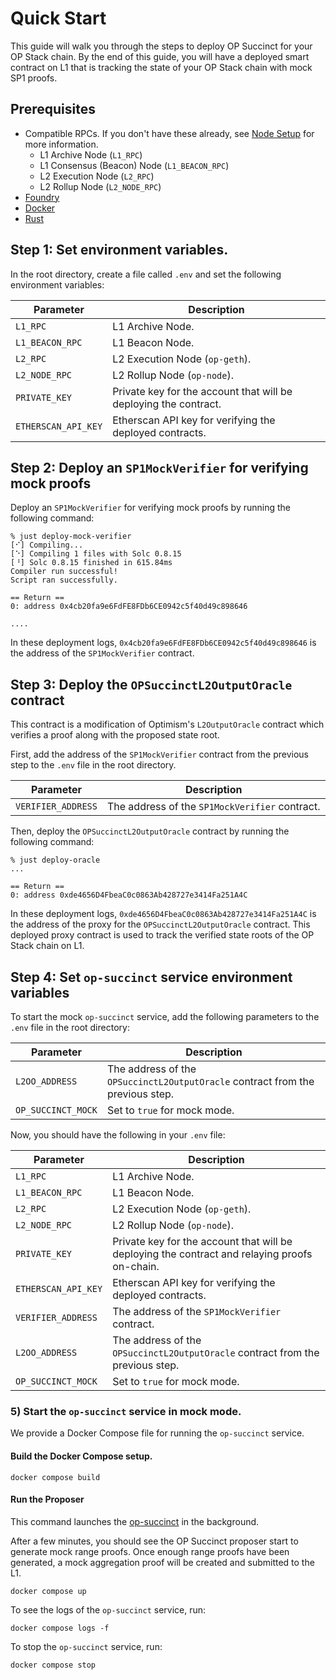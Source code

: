 # Quick Start

This guide will walk you through the steps to deploy OP Succinct for your OP Stack chain. By the end of this guide, you will have a deployed smart contract on L1 that is tracking the state of your OP Stack chain with mock SP1 proofs.

## Prerequisites

- Compatible RPCs. If you don't have these already, see [Node Setup](../advanced/node-setup.md) for more information.
  - L1 Archive Node (`L1_RPC`)
  - L1 Consensus (Beacon) Node (`L1_BEACON_RPC`)
  - L2 Execution Node (`L2_RPC`)
  - L2 Rollup Node (`L2_NODE_RPC`)
- [Foundry](https://book.getfoundry.sh/getting-started/installation)
- [Docker](https://docs.docker.com/get-started/)
- [Rust](https://www.rust-lang.org/tools/install)

## Step 1: Set environment variables.

In the root directory, create a file called `.env` and set the following environment variables:

| Parameter | Description |
|-----------|-------------|
| `L1_RPC` | L1 Archive Node. |
| `L1_BEACON_RPC` | L1 Beacon Node. |
| `L2_RPC` | L2 Execution Node (`op-geth`). |
| `L2_NODE_RPC` | L2 Rollup Node (`op-node`). |
| `PRIVATE_KEY` | Private key for the account that will be deploying the contract. |
| `ETHERSCAN_API_KEY` | Etherscan API key for verifying the deployed contracts. |

## Step 2: Deploy an `SP1MockVerifier` for verifying mock proofs

Deploy an `SP1MockVerifier` for verifying mock proofs by running the following command:

```shell
% just deploy-mock-verifier
[⠊] Compiling...
[⠑] Compiling 1 files with Solc 0.8.15
[⠘] Solc 0.8.15 finished in 615.84ms
Compiler run successful!
Script ran successfully.

== Return ==
0: address 0x4cb20fa9e6FdFE8FDb6CE0942c5f40d49c898646

....
```

In these deployment logs, `0x4cb20fa9e6FdFE8FDb6CE0942c5f40d49c898646` is the address of the `SP1MockVerifier` contract.

## Step 3: Deploy the `OPSuccinctL2OutputOracle` contract

This contract is a modification of Optimism's `L2OutputOracle` contract which verifies a proof along with the proposed state root.

First, add the address of the `SP1MockVerifier` contract from the previous step to the `.env` file in the root directory.

| Parameter | Description |
|-----------|-------------|
| `VERIFIER_ADDRESS` | The address of the `SP1MockVerifier` contract. |

Then, deploy the `OPSuccinctL2OutputOracle` contract by running the following command:

```shell
% just deploy-oracle    
...

== Return ==
0: address 0xde4656D4FbeaC0c0863Ab428727e3414Fa251A4C
```

In these deployment logs, `0xde4656D4FbeaC0c0863Ab428727e3414Fa251A4C` is the address of the proxy for the `OPSuccinctL2OutputOracle` contract. This deployed proxy contract is used to track the verified state roots of the OP Stack chain on L1.

## Step 4: Set `op-succinct` service environment variables

To start the mock `op-succinct` service, add the following parameters to the `.env` file in the root directory:

| Parameter | Description |
|-----------|-------------|
| `L2OO_ADDRESS` | The address of the `OPSuccinctL2OutputOracle` contract from the previous step. |
| `OP_SUCCINCT_MOCK` | Set to `true` for mock mode. |

Now, you should have the following in your `.env` file:

| Parameter | Description |
|-----------|-------------|
| `L1_RPC` | L1 Archive Node. |
| `L1_BEACON_RPC` | L1 Beacon Node. |
| `L2_RPC` | L2 Execution Node (`op-geth`). |
| `L2_NODE_RPC` | L2 Rollup Node (`op-node`). |
| `PRIVATE_KEY` | Private key for the account that will be deploying the contract and relaying proofs on-chain. |
| `ETHERSCAN_API_KEY` | Etherscan API key for verifying the deployed contracts. |
| `VERIFIER_ADDRESS` | The address of the `SP1MockVerifier` contract. |
| `L2OO_ADDRESS` | The address of the `OPSuccinctL2OutputOracle` contract from the previous step. |
| `OP_SUCCINCT_MOCK` | Set to `true` for mock mode. |

### 5) Start the `op-succinct` service in mock mode.

We provide a Docker Compose file for running the `op-succinct` service.

#### Build the Docker Compose setup.

```shell
docker compose build
```

#### Run the Proposer

This command launches the [op-succinct](./proposer.md) in the background.

After a few minutes, you should see the OP Succinct proposer start to generate mock range proofs. Once enough range proofs have been generated, a mock aggregation proof will be created and submitted to the L1.

```shell
docker compose up
```

To see the logs of the `op-succinct` service, run:

```shell
docker compose logs -f
```

To stop the `op-succinct` service, run:

```shell
docker compose stop
```

